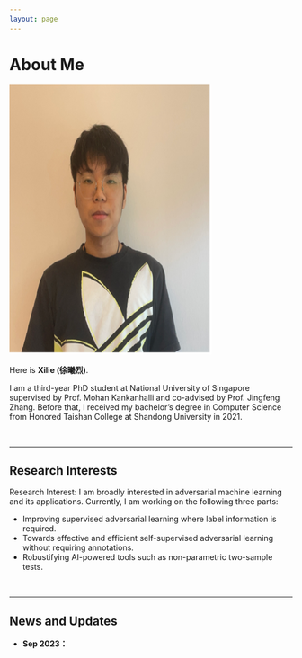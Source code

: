 ```yaml
---
layout: page
---
```


# About Me

<img src="/images/me.png" class="floatpic" width="360" height="480">

Here is **Xilie (徐曦烈)**.

I am a third-year PhD student at National University of Singapore supervised by Prof. Mohan Kankanhalli and co-advised by Prof. Jingfeng Zhang. Before that, I received my bachelor’s degree in Computer Science from Honored Taishan College at Shandong University in 2021.

<br>

<!-- ## Academic Background -->

<!-- **<font color='red'>[Highlight]</font> I am looking for PhD to start in 2025 Fall. Contact me if you have any leads!** -->


<!-- - **Sep 2017 - June 2021:** Honored Taishan College, Shandong University (BEng) -->
<!-- - **Aug 2021 - Present:** School of Computing National University of Singapore (PhD Candidate) -->

<!-- <br> -->

---

## Research Interests

Research Interest: I am broadly interested in adversarial machine learning and its applications. Currently, I am working on the following three parts: 

- Improving supervised adversarial learning where label information is required.
- Towards effective and efficient self-supervised adversarial learning without requiring annotations.
- Robustifying AI-powered tools such as non-parametric two-sample tests.

<br>

---

## News and Updates

- **Sep 2023：**
